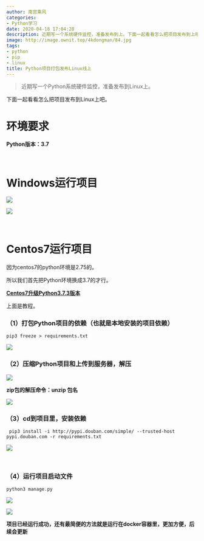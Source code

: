 ```yaml
---
author: 南宫乘风
categories:
- Python学习
date: 2020-04-18 17:04:28
description: 近期写一个系统硬件监控，准备发布到上。下面一起看看怎么把项目发布到上吧。环境要求版本：运行项目运行项目因为的环境是的。所以我们首先把环境换成的才行。升级版本上面是教程。打包项目的依赖也就是本地安装的项。。。。。。。
image: http://image.ownit.top/4kdongman/84.jpg
tags:
- python
- pip
- linux
title: Python项目打包发布Linux线上
---
```


<!--more-->

> 近期写一个Python系统硬件监控，准备发布到Linux上。

下面一起看看怎么把项目发布到Linux上吧。

# 环境要求

**Python版本：3.7**

 

# Windows运行项目

![](http://image.ownit.top/csdn/20200418164919336.png)

![](http://image.ownit.top/csdn/20200418164935273.png)

 

# Centos7运行项目

因为centos7的python环境是2.75的。

所以我们首先把Python环境换成3.7的才行。

**[Centos7升级Python3.7.3版本](https://blog.csdn.net/heian_99/article/details/105428325)**

上面是教程。

### （1）打包Python项目的依赖（也就是本地安装的项目依赖）

```
pip3 freeze > requirements.txt
```

![](http://image.ownit.top/csdn/20200418165554759.png)

### （2）压缩Python项目和上传到服务器，解压

![](http://image.ownit.top/csdn/20200418165656154.png)

**zip包的解压命令：unzip 包名**

![](http://image.ownit.top/csdn/20200418165840505.png)

### （3）cd到项目里，安装依赖

```
 pip3 install -i http://pypi.douban.com/simple/ --trusted-host pypi.douban.com -r requirements.txt
```

![](http://image.ownit.top/csdn/202004181701159.png)

 

### （4）运行项目启动文件

```
python3 manage.py 
```

![](http://image.ownit.top/csdn/20200418170247801.png)

![](http://image.ownit.top/csdn/20200418170257165.png)

**项目已经运行成功，还有最简便的方法就是运行在docker容器里，更加方便，后续会更新**